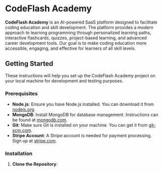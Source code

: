 # CodeFlash Academy

**CodeFlash Academy** is an AI-powered SaaS platform designed to facilitate coding education and skill development. The platform provides a modern approach to learning programming through personalized learning paths, interactive flashcards, quizzes, project-based learning, and advanced career development tools. Our goal is to make coding education more accessible, engaging, and effective for learners of all skill levels.

## Getting Started

These instructions will help you set up the CodeFlash Academy project on your local machine for development and testing purposes.

### Prerequisites

- **Node.js**: Ensure you have Node.js installed. You can download it from [nodejs.org](https://nodejs.org/).
- **MongoDB**: Install MongoDB for database management. Instructions can be found at [mongodb.com](https://www.mongodb.com/).
- **Git**: Make sure Git is installed on your machine. You can get it from [git-scm.com](https://git-scm.com/).
- **Stripe Account**: A Stripe account is needed for payment processing. Sign up at [stripe.com](https://stripe.com/).

### Installation

1. **Clone the Repository**:

   ```bash

